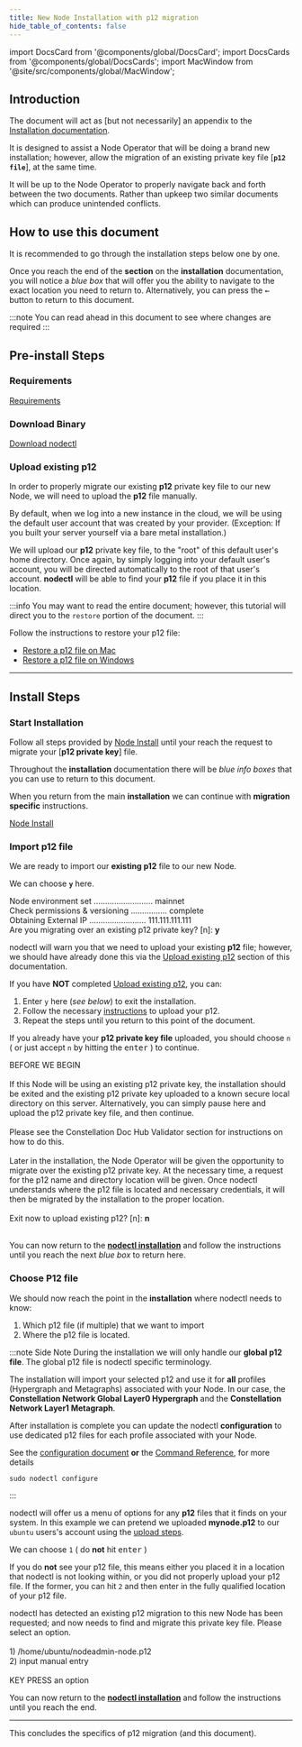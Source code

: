 ```yaml
---
title: New Node Installation with p12 migration
hide_table_of_contents: false
---
```


import DocsCard from '@components/global/DocsCard';
import DocsCards from '@components/global/DocsCards';
import MacWindow from '@site/src/components/global/MacWindow';

<head>
  <title>MainNet 2.0 Automation with nodectl</title>
  <meta
    name="description"
    content="nodectl installation of new Node"
  />
</head>

## Introduction

The document will act as [but not necessarily] an appendix to the [Installation documentation](./nodectlInstall.md).  

It is designed to assist a Node Operator that will be doing a brand new installation; however, allow the migration of an existing private key file [**`p12 file`**], at the same time. 

It will be up to the Node Operator to properly navigate back and forth between the two documents.  Rather than upkeep two similar documents which can produce unintended conflicts.

## How to use this document

It is recommended to go through the installation steps below one by one.  

Once you reach the end of the **section** on the **installation** documentation, you will notice a *blue box* that will offer you the ability to navigate to the exact location you need to return to.  Alternatively, you can press the <kbd>&larr;</kbd> button to return to this document.

:::note 
You can read ahead in this document to see where changes are required
:::

## Pre-install Steps
### Requirements
[Requirements](./nodectlInstall.md#requirements)

### Download Binary
[Download nodectl](./nodectlInstall.md#download-nodectl)

### Upload existing p12

In order to properly migrate our existing **p12** private key file to our new Node, we will need to upload the **p12** file manually.

By default, when we log into a new instance in the cloud, we will be using the default user account that was created by your provider.  (Exception: If you built your server yourself via a bare metal installation.)

We will upload our **p12** private key file, to the "root" of this default user's home directory. Once again, by simply logging into your default user's account, you will be directed automatically to the root of that user's account.  **nodectl** will be able to find your **p12** file if you place it in this location.

:::info
You may want to read the entire document; however, this tutorial will direct you to the `restore` portion of the document.
:::

Follow the instructions to restore your p12 file:
  - [Restore a p12 file on Mac](../resources/p12backup-mac.md#restore-p12-file)
  - [Restore a p12 file on Windows](../resources/p12backup-win.md#restoring-your-p12)

---

## Install Steps
### Start Installation

Follow all steps provided by [Node Install](./nodectlInstall.md#install-nodectl) until your reach the request to migrate your [**p12 private key**] file.  

Throughout the **installation** documentation there will be *blue info boxes* that you can use to return to this document.

When you return from the main **installation** we can continue with **migration specific** instructions.

[Node Install](./nodectlInstall.md#install-nodectl)

### Import p12 file

We are ready to import our **existing p12** file to our new Node.

We can choose **`y`** here.

<MacWindow>
  Node environment set .......................... mainnet<br />
  Check permissions & versioning ................ complete<br />    
  Obtaining External IP ......................... 111.111.111.111<br />
  Are you migrating over an existing p12 private key? [n]: <b>y</b><br /> 
</MacWindow>

nodectl will warn you that we need to upload your existing **p12** file; however, we should have already done this via the [Upload existing p12](#upload-existing-p12) section of this documentation.

If you have **NOT** completed [Upload existing p12](#upload-existing-p12), you can:
  1. Enter `y` here (*see below*) to exit the installation.
  2. Follow the necessary [instructions](#upload-existing-p12) to upload your p12.
  3. Repeat the steps until you return to this point of the document.

If you already have your **p12 private key file** uploaded, you should choose `n` ( or just accept `n` by hitting the <kbd>enter</kbd> ) to continue.

<MacWindow>
  BEFORE WE BEGIN <br />
<br />
  If this Node will be using an existing p12 private
  key, the installation should be exited and the existing p12 private key
  uploaded to a known secure local directory on this server. Alternatively, you can simply pause
  here and upload the p12 private key file, and then continue.<br />
<br />
  Please see the Constellation Doc Hub Validator section for instructions on how to do this.<br />
<br />
  Later in the installation, the Node Operator will be given the opportunity to migrate over the
  existing p12 private key. At the necessary time, a request for the p12 name
  and directory location will be given. Once nodectl understands where
  the p12 file is located and necessary credentials, it will then be migrated by the installation to the proper location.<br />
<br />
  Exit now to upload existing p12? [n]: <b>n</b><br />
<br />
</MacWindow>

You can now return to the **[nodectl installation](./nodectlInstall.md#system-requirements)** and follow the instructions until you reach the next *blue box* to return here.

### Choose P12 file

We should now reach the point in the **installation** where nodectl needs to know:
1. Which p12 file (if multiple) that we want to import
3. Where the p12 file is located.

:::note Side Note
During the installation we will only handle our **global p12 file**.  The global p12 file is nodectl specific terminology.

The installation will import your selected p12 and use it for **all** profiles (Hypergraph and Metagraphs) associated with your Node.  In our case, the **Constellation Network Global Layer0 Hypergraph** and the **Constellation Network Layer1 Metagraph**.

After installation is complete you can update the nodectl **configuration** to use dedicated p12 files for each profile associated with your Node.

See the [configuration document](./nodectlConfig.md) **or** the [Command Reference](nodectlCommands.md), for more details
```
sudo nodectl configure
```
:::

nodectl will offer us a menu of options for any **p12** files that it finds on your system.  In this example we can pretend we uploaded **mynode.p12** to our `ubuntu` users's account using the [upload steps](#step-3---upload-existing-p12).

We can choose `1` ( do **not** hit <kbd>enter</kbd> )

If you do **not** see your p12 file, this means either you placed it in a location that nodectl is not looking within, or you did not properly upload your p12 file.  If the former, you can hit `2` and then enter in the fully qualified location of your p12 file.

<MacWindow>
  nodectl has detected an existing p12 migration to this new Node has been requested; and now
  needs to find and migrate this private key file. Please select an option.<br />
<br />
  1) /home/ubuntu/nodeadmin-node.p12<br />
  2) input manual entry<br />
<br />
  KEY PRESS an option<br />
</MacWindow>

You can now return to the **[nodectl installation](./nodectlInstall.md#passphrase-entry)** and follow the instructions until you reach the end.

---
This concludes the specifics of p12 migration (and this document).

